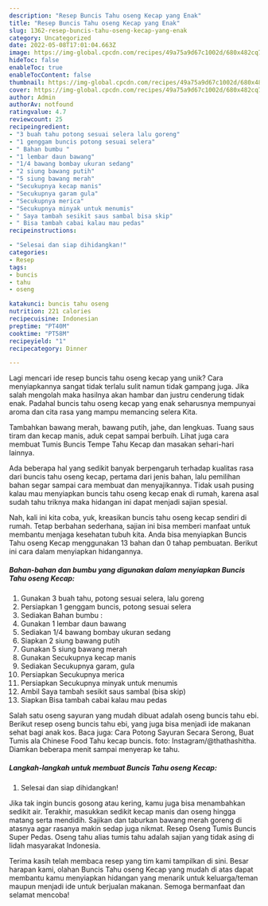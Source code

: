```yaml
---
description: "Resep Buncis Tahu oseng Kecap yang Enak"
title: "Resep Buncis Tahu oseng Kecap yang Enak"
slug: 1362-resep-buncis-tahu-oseng-kecap-yang-enak
category: Uncategorized
date: 2022-05-08T17:01:04.663Z
image: https://img-global.cpcdn.com/recipes/49a75a9d67c1002d/680x482cq70/buncis-tahu-oseng-kecap-foto-resep-utama.jpg
hideToc: false
enableToc: true
enableTocContent: false
thumbnail: https://img-global.cpcdn.com/recipes/49a75a9d67c1002d/680x482cq70/buncis-tahu-oseng-kecap-foto-resep-utama.jpg
cover: https://img-global.cpcdn.com/recipes/49a75a9d67c1002d/680x482cq70/buncis-tahu-oseng-kecap-foto-resep-utama.jpg
author: Admin
authorAv: notfound
ratingvalue: 4.7
reviewcount: 25
recipeingredient:
- "3 buah tahu potong sesuai selera lalu goreng"
- "1 genggam buncis potong sesuai selera"
- " Bahan bumbu "
- "1 lembar daun bawang"
- "1/4 bawang bombay ukuran sedang"
- "2 siung bawang putih"
- "5 siung bawang merah"
- "Secukupnya kecap manis"
- "Secukupnya garam gula"
- "Secukupnya merica"
- "Secukupnya minyak untuk menumis"
- " Saya tambah sesikit saus sambal bisa skip"
- " Bisa tambah cabai kalau mau pedas"
recipeinstructions:

- "Selesai dan siap dihidangkan!"
categories:
- Resep
tags:
- buncis
- tahu
- oseng

katakunci: buncis tahu oseng 
nutrition: 221 calories
recipecuisine: Indonesian
preptime: "PT40M"
cooktime: "PT58M"
recipeyield: "1"
recipecategory: Dinner

---
```





Lagi mencari ide resep buncis tahu oseng kecap yang unik? Cara menyiapkannya sangat tidak terlalu sulit namun tidak gampang juga. Jika salah mengolah maka hasilnya akan hambar dan justru cenderung tidak enak. Padahal buncis tahu oseng kecap yang enak seharusnya mempunyai aroma dan cita rasa yang mampu memancing selera Kita.





Tambahkan bawang merah, bawang putih, jahe, dan lengkuas. Tuang saus tiram dan kecap manis, aduk cepat sampai berbuih. Lihat juga cara membuat Tumis Buncis Tempe Tahu Kecap dan masakan sehari-hari lainnya.

Ada beberapa hal yang sedikit banyak berpengaruh terhadap kualitas rasa dari buncis tahu oseng kecap, pertama dari jenis bahan, lalu pemilihan bahan segar sampai cara membuat dan menyajikannya. Tidak usah pusing kalau mau menyiapkan buncis tahu oseng kecap enak di rumah, karena asal sudah tahu triknya maka hidangan ini dapat menjadi sajian spesial.






Nah, kali ini kita coba, yuk, kreasikan buncis tahu oseng kecap sendiri di rumah. Tetap berbahan sederhana, sajian ini bisa memberi manfaat untuk membantu menjaga kesehatan tubuh kita. Anda bisa menyiapkan Buncis Tahu oseng Kecap menggunakan 13 bahan dan 0 tahap pembuatan. Berikut ini cara dalam menyiapkan hidangannya.

<!--inarticleads1-->

##### Bahan-bahan dan bumbu yang digunakan dalam menyiapkan Buncis Tahu oseng Kecap:

1. Gunakan 3 buah tahu, potong sesuai selera, lalu goreng
1. Persiapkan 1 genggam buncis, potong sesuai selera
1. Sediakan  Bahan bumbu :
1. Gunakan 1 lembar daun bawang
1. Sediakan 1/4 bawang bombay ukuran sedang
1. Siapkan 2 siung bawang putih
1. Gunakan 5 siung bawang merah
1. Gunakan Secukupnya kecap manis
1. Sediakan Secukupnya garam, gula
1. Persiapkan Secukupnya merica
1. Persiapkan Secukupnya minyak untuk menumis
1. Ambil  Saya tambah sesikit saus sambal (bisa skip)
1. Siapkan  Bisa tambah cabai kalau mau pedas


Salah satu oseng sayuran yang mudah dibuat adalah oseng buncis tahu ebi. Berikut resep oseng buncis tahu ebi, yang juga bisa menjadi ide makanan sehat bagi anak kos. Baca juga: Cara Potong Sayuran Secara Serong, Buat Tumis ala Chinese Food Tahu kecap buncis. foto: Instagram/@thathashitha. Diamkan beberapa menit sampai menyerap ke tahu. 

<!--inarticleads2-->

##### Langkah-langkah untuk membuat Buncis Tahu oseng Kecap:


1. Selesai dan siap dihidangkan!

Jika tak ingin buncis gosong atau kering, kamu juga bisa menambahkan sedikit air. Terakhir, masukkan sedikit kecap manis dan oseng hingga matang serta mendidih. Sajikan dan taburkan bawang merah goreng di atasnya agar rasanya makin sedap juga nikmat. Resep Oseng Tumis Buncis Super Pedas. Oseng tahu alias tumis tahu adalah sajian yang tidak asing di lidah masyarakat Indonesia. 

Terima kasih telah membaca resep yang tim kami tampilkan di sini. Besar harapan kami, olahan Buncis Tahu oseng Kecap yang mudah di atas dapat membantu kamu menyiapkan hidangan yang menarik untuk keluarga/teman maupun menjadi ide untuk berjualan makanan. Semoga bermanfaat dan selamat mencoba!
